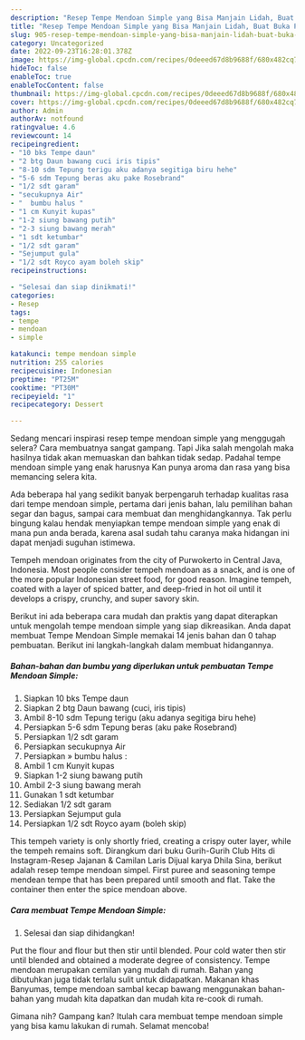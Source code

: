 ```yaml
---
description: "Resep Tempe Mendoan Simple yang Bisa Manjain Lidah, Buat Buka Puasa Lezat"
title: "Resep Tempe Mendoan Simple yang Bisa Manjain Lidah, Buat Buka Puasa Lezat"
slug: 905-resep-tempe-mendoan-simple-yang-bisa-manjain-lidah-buat-buka-puasa-lezat
category: Uncategorized
date: 2022-09-23T16:28:01.378Z
image: https://img-global.cpcdn.com/recipes/0deeed67d8b9688f/680x482cq70/tempe-mendoan-simple-foto-resep-utama.jpg
hideToc: false
enableToc: true
enableTocContent: false
thumbnail: https://img-global.cpcdn.com/recipes/0deeed67d8b9688f/680x482cq70/tempe-mendoan-simple-foto-resep-utama.jpg
cover: https://img-global.cpcdn.com/recipes/0deeed67d8b9688f/680x482cq70/tempe-mendoan-simple-foto-resep-utama.jpg
author: Admin
authorAv: notfound
ratingvalue: 4.6
reviewcount: 14
recipeingredient:
- "10 bks Tempe daun"
- "2 btg Daun bawang cuci iris tipis"
- "8-10 sdm Tepung terigu aku adanya segitiga biru hehe"
- "5-6 sdm Tepung beras aku pake Rosebrand"
- "1/2 sdt garam"
- "secukupnya Air"
- "  bumbu halus "
- "1 cm Kunyit kupas"
- "1-2 siung bawang putih"
- "2-3 siung bawang merah"
- "1 sdt ketumbar"
- "1/2 sdt garam"
- "Sejumput gula"
- "1/2 sdt Royco ayam boleh skip"
recipeinstructions:

- "Selesai dan siap dinikmati!"
categories:
- Resep
tags:
- tempe
- mendoan
- simple

katakunci: tempe mendoan simple 
nutrition: 255 calories
recipecuisine: Indonesian
preptime: "PT25M"
cooktime: "PT30M"
recipeyield: "1"
recipecategory: Dessert

---
```



Sedang mencari inspirasi resep tempe mendoan simple yang menggugah selera? Cara membuatnya sangat gampang. Tapi Jika salah mengolah maka hasilnya tidak akan memuaskan dan bahkan tidak sedap. Padahal tempe mendoan simple yang enak harusnya Kan punya aroma dan rasa yang bisa memancing selera kita.


Ada beberapa hal yang sedikit banyak berpengaruh terhadap kualitas rasa dari tempe mendoan simple, pertama dari jenis bahan, lalu pemilihan bahan segar dan bagus, sampai cara membuat dan menghidangkannya. Tak perlu bingung kalau hendak menyiapkan tempe mendoan simple yang enak di mana pun anda berada, karena asal sudah tahu caranya maka hidangan ini dapat menjadi suguhan istimewa.

Tempeh mendoan originates from the city of Purwokerto in Central Java, Indonesia. Most people consider tempeh mendoan as a snack, and is one of the more popular Indonesian street food, for good reason. Imagine tempeh, coated with a layer of spiced batter, and deep-fried in hot oil until it develops a crispy, crunchy, and super savory skin.


Berikut ini ada beberapa cara mudah dan praktis yang dapat diterapkan untuk mengolah tempe mendoan simple yang siap dikreasikan. Anda dapat membuat Tempe Mendoan Simple memakai 14 jenis bahan dan 0 tahap pembuatan. Berikut ini langkah-langkah dalam membuat hidangannya.

<!--inarticleads1-->

##### Bahan-bahan dan bumbu yang diperlukan untuk pembuatan Tempe Mendoan Simple:

1. Siapkan 10 bks Tempe daun
1. Siapkan 2 btg Daun bawang (cuci, iris tipis)
1. Ambil 8-10 sdm Tepung terigu (aku adanya segitiga biru hehe)
1. Persiapkan 5-6 sdm Tepung beras (aku pake Rosebrand)
1. Persiapkan 1/2 sdt garam
1. Persiapkan secukupnya Air
1. Persiapkan  » bumbu halus :
1. Ambil 1 cm Kunyit kupas
1. Siapkan 1-2 siung bawang putih
1. Ambil 2-3 siung bawang merah
1. Gunakan 1 sdt ketumbar
1. Sediakan 1/2 sdt garam
1. Persiapkan Sejumput gula
1. Persiapkan 1/2 sdt Royco ayam (boleh skip)


This tempeh variety is only shortly fried, creating a crispy outer layer, while the tempeh remains soft. Dirangkum dari buku Gurih-Gurih Club Hits di Instagram-Resep Jajanan &amp; Camilan Laris Dijual karya Dhila Sina, berikut adalah resep tempe mendoan simpel. First puree and seasoning tempe mendean tempe that has been prepared until smooth and flat. Take the container then enter the spice mendoan above. 

<!--inarticleads2-->

##### Cara membuat Tempe Mendoan Simple:


1. Selesai dan siap dihidangkan!

Put the flour and flour but then stir until blended. Pour cold water then stir until blended and obtained a moderate degree of consistency. Tempe mendoan merupakan cemilan yang mudah di rumah. Bahan yang dibutuhkan juga tidak terlalu sulit untuk didapatkan. Makanan khas Banyumas, tempe mendoan sambal kecap bawang menggunakan bahan-bahan yang mudah kita dapatkan dan mudah kita re-cook di rumah. 

Gimana nih? Gampang kan? Itulah cara membuat tempe mendoan simple yang bisa kamu lakukan di rumah. Selamat mencoba!
